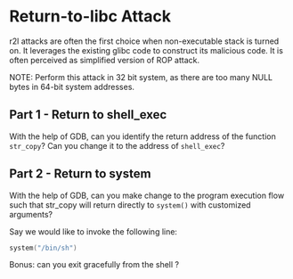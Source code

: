 # Return-to-libc Attack

r2l attacks are often the first choice when non-executable stack is turned on. It leverages the existing glibc code to construct its malicious code. It is often perceived as simplified version of ROP attack.

NOTE: Perform this attack in 32 bit system, as there are too many NULL bytes in 64-bit system addresses.

## Part 1 - Return to shell_exec

With the help of GDB, can you identify the return address of the function `str_copy`? Can you change it to the address of `shell_exec`?

## Part 2 - Return to system

With the help of GDB, can you make change to the program execution flow such that str_copy will return directly to `system()` with customized arguments?

Say we would like to invoke the following line:

```c
system("/bin/sh")
```

Bonus: can you exit gracefully from the shell ?